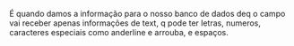É quando damos a informação para o nosso banco de dados deq o campo vai receber apenas informações de text, q pode ter letras, numeros, caracteres especiais como anderline e arrouba, e espaços.